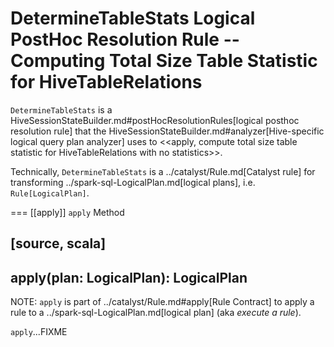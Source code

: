 # DetermineTableStats Logical PostHoc Resolution Rule -- Computing Total Size Table Statistic for HiveTableRelations

`DetermineTableStats` is a HiveSessionStateBuilder.md#postHocResolutionRules[logical posthoc resolution rule] that the HiveSessionStateBuilder.md#analyzer[Hive-specific logical query plan analyzer] uses to <<apply, compute total size table statistic for HiveTableRelations with no statistics>>.

Technically, `DetermineTableStats` is a ../catalyst/Rule.md[Catalyst rule] for transforming ../spark-sql-LogicalPlan.md[logical plans], i.e. `Rule[LogicalPlan]`.

=== [[apply]] `apply` Method

[source, scala]
----
apply(plan: LogicalPlan): LogicalPlan
----

NOTE: `apply` is part of ../catalyst/Rule.md#apply[Rule Contract] to apply a rule to a ../spark-sql-LogicalPlan.md[logical plan] (aka _execute a rule_).

`apply`...FIXME
